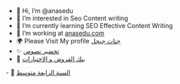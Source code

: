 - 👋 Hi, I’m @anasedu
- 👀 I’m interested in Seo Content writing
- 🌱 I’m currently learning SEO Effective Content Writing
- 💞️ I’m working at <a href="https://anasedu.com//" title="موقع انس التعليمي">anasedu.com</a>
- 🌍 Please Visit My profile <a href="https://anasedu.com/author/user-name/" title="djannat jijel">جنات جيجل</a>
- ✨ <a href="https://anasedu.com/%d8%aa%d8%ad%d8%b6%d9%8a%d8%b1-%d9%86%d8%b5%d9%88%d8%b5/" title="anasedu.com/">تحضير نصوص</a>
- 🚀 <a href="https://anasedu.com/%d8%a8%d9%86%d9%83-%d8%a7%d9%84%d9%81%d8%b1%d9%88%d8%b6-%d9%88-%d8%a7%d9%84%d8%a5%d8%ae%d8%aa%d8%a8%d8%a7%d8%b1%d8%a7%d8%aa/" title="anasedu.com">بنك الفروض و الإختبارات
</a>
- 🙌 <a href="https://anasedu.com/category/%d8%a7%d9%84%d8%b3%d9%86%d8%a9-%d8%a7%d9%84%d8%b1%d8%a7%d8%a8%d8%b9%d8%a9-%d9%85%d8%aa%d9%88%d8%b3%d8%b7/" title="anasedu.com">السنة الرابعة متوسط
</a>

<!---
anasedu2022/anasedu2022 is a ✨ special ✨ repository because its `README.md` (this file) appears on your GitHub profile.
You can click the Preview link to take a look at your changes.
--->
